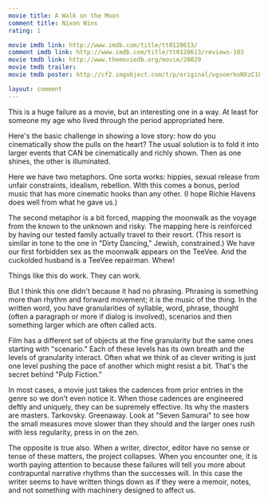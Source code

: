 ```yaml
---
movie title: A Walk on the Moon
comment title: Nixon Wins
rating: 1

movie imdb link: http://www.imdb.com/title/tt0120613/
comment imdb link: http://www.imdb.com/title/tt0120613/reviews-103
movie tmdb link: http://www.themoviedb.org/movie/28029
movie tmdb trailer: 
movie tmdb poster: http://cf2.imgobject.com/t/p/original/vgsoerkoNXzC1kiKzCZnWI4l5LF.jpg

layout: comment
---
```


This is a huge failure as a movie, but an interesting one in a way. At least for someone my age who lived through the period appropriated here.

Here's the basic challenge in showing a love story: how do you cinematically show the pulls on the heart? The usual solution is to fold it into larger events that CAN be cinematically and richly shown. Then as one shines, the other is illuminated.

Here we have two metaphors. One sorta works: hippies, sexual release from unfair constraints, idealism, rebellion. With this comes a bonus, period music that has more cinematic hooks than any other. (I hope Richie Havens does well from what he gave us.)

The second metaphor is a bit forced, mapping the moonwalk as the voyage from the known to the unknown and risky. The mapping here is reinforced by having our tested family actually travel to their resort. (This resort is similar in tone to the one in "Dirty Dancing," Jewish, constrained.) We have our first forbidden sex as the moonwalk appears on the TeeVee. And the cuckolded husband is a TeeVee repairman. Whew!

Things like this do work. They can work.

But I think this one didn't because it had no phrasing. Phrasing is something more than rhythm and forward movement; it is the music of the thing. In the written word, you have granularities of syllable, word, phrase, thought (often a paragraph or more if dialog is involved), scenarios and then something larger which are often called acts.

Film has a different set of objects at the fine granularity but the same ones starting with "scenario." Each of these levels has its own breath and the levels of granularity interact. Often what we think of as clever writing is just one level pushing the pace of another which might resist a bit. That's the secret behind "Pulp Fiction."

In most cases, a movie just takes the cadences from prior entries in the genre so we don't even notice it. When those cadences are engineered deftly and uniquely, they can be supremely effective. Its why the masters are masters. Tarkovsky. Greenaway. Look at "Seven Samurai" to see how the small measures move slower than they should and the larger ones rush with less regularity, press in on the zen.

The opposite is true also. When a writer, director, editor have no sense or tense of these matters, the project collapses. When you encounter one, it is worth paying attention to because these failures will tell you more about contrapuntal narrative rhythms than the successes will. In this case the writer seems to have written things down as if they were a memoir, notes, and not something with machinery designed to affect us.